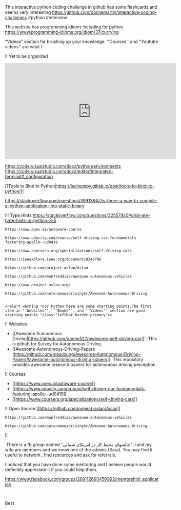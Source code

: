 This interactive python coding challenge in github has some flashcards and seems very interesting
https://github.com/donnemartin/interactive-coding-challenges #python #interview

This website has programming idioms including for python
https://www.programming-idioms.org/idiom/37/currying

"Videos" section for  brushing up your knowledge.  ''Courses'' and ''Youtube videos'' are what I 

!! Yet to be organized


<iframe width="560" height="315" src="https://www.youtube.com/embed/N81PCpADwKQ" frameborder="0" allow="accelerometer; autoplay; clipboard-write; encrypted-media; gyroscope; picture-in-picture" allowfullscreen></iframe>


https://code.visualstudio.com/docs/python/environments
https://code.visualstudio.com/docs/editor/integrated-terminal#_configuration

[[Tools to Bind to Python|https://iscinumpy.gitlab.io/post/tools-to-bind-to-python/]]

https://stackoverflow.com/questions/39913847/is-there-a-way-to-compile-a-python-application-into-static-binary

!!! Type Hints
https://stackoverflow.com/questions/32557920/what-are-type-hints-in-python-3-5

	https://www.apex.ai/autoware-course

	https://www.udacity.com/course/self-driving-car-fundamentals-featuring-apollo--ud0419

	https://www.coursera.org/specializations/self-driving-cars

	https://ieeexplore.ieee.org/document/8340798

	https://github.com/project-aslan/Aslan

	https://github.com/manfreddiaz/awesome-autonomous-vehicles

	https://www.project-aslan.org/

	https://github.com/autonomousdrivingkr/Awesome-Autonomous-Driving
	
	
	<<alert warning "For Python here are some starting points.The first item in ''Websites'', ''Books'', and ''Videos'' section are good starting points "class:"leftbar border-primary">>

!! Websites
* [[Awesome Autonomous Driving|https://github.com/daohu527/awesome-self-driving-car]]
: This is github for Survey for Autonomous Driving.
* [[Awesome-Autonomous-Driving-Papers
|https://github.com/maudzung/Awesome-Autonomous-Driving-Papers#awesome-autonomous-driving-papers]]: This repository provides awesome research papers for autonomous driving perception.

!! Courses
* [[https://www.apex.ai/autoware-course]]
* [[https://www.udacity.com/course/self-driving-car-fundamentals-featuring-apollo--ud0419]]
* [[https://www.coursera.org/specializations/self-driving-cars]]

!! Open Source
[[https://github.com/project-aslan/Aslan]]

	https://github.com/manfreddiaz/awesome-autonomous-vehicles

	https://github.com/autonomousdrivingkr/Awesome-Autonomous-Driving
!!

 There is a fb group named "چالشهاي محيط كار در امريكای شمالی". I and my wife are members and we know one of the admins (Sara). You may find it useful to network , find resources and ask for referrals. 

I noticed that you have done some mentoring and I believe people would definitely appreciate it if you could help them.  

https://www.facebook.com/groups/269112690450992/mentorship\_application

   

Best